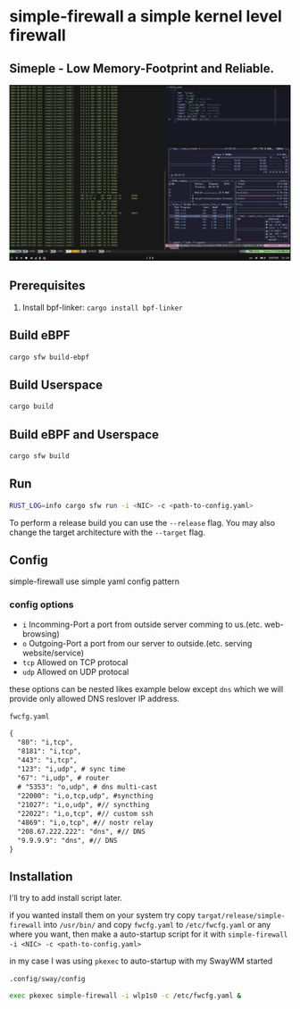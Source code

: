 # simple-firewall a simple kernel level firewall

## Simeple - Low Memory-Footprint and Reliable.

![ScreenShot](https://github.com/vazw/simple-firewall/blob/main/screenshot/screenshot.png)

## Prerequisites

1. Install bpf-linker: `cargo install bpf-linker`

## Build eBPF

```bash
cargo sfw build-ebpf
```

## Build Userspace

```bash
cargo build
```

## Build eBPF and Userspace

```bash
cargo sfw build
```

## Run

```bash
RUST_LOG=info cargo sfw run -i <NIC> -c <path-to-config.yaml>
```

To perform a release build you can use the `--release` flag.
You may also change the target architecture with the `--target` flag.

## Config

simple-firewall use simple yaml config pattern

### config options

- `i` Incomming-Port a port from outside server comming to us.(etc. web-browsing)
- `o` Outgoing-Port a port from our server to outside.(etc. serving website/service)
- `tcp` Allowed on TCP protocal
- `udp` Allowed on UDP protocal

these options can be nested likes example below except `dns` which we will provide only allowed DNS reslover IP address.

`fwcfg.yaml`

```
{
  "80": "i,tcp",
  "8181": "i,tcp",
  "443": "i,tcp",
  "123": "i,udp", # sync time
  "67": "i,udp", # router
  # "5353": "o,udp", # dns multi-cast
  "22000": "i,o,tcp,udp", #syncthing
  "21027": "i,o,udp", #// syncthing
  "22022": "i,o,tcp", #// custom ssh
  "4869": "i,o,tcp", #// nostr relay
  "208.67.222.222": "dns", #// DNS
  "9.9.9.9": "dns", #// DNS
}
```

## Installation

I'll try to add install script later.

if you wanted install them on your system try copy `targat/release/simple-firewall` into `/usr/bin/`
and copy `fwcfg.yaml` to `/etc/fwcfg.yaml` or any where you want, then make a auto-startup script for it with `simple-firewall -i <NIC> -c <path-to-config.yaml>`

in my case I was using `pkexec` to auto-startup with my SwayWM started

`.config/sway/config`

```bash
exec pkexec simple-firewall -i wlp1s0 -c /etc/fwcfg.yaml &
```
